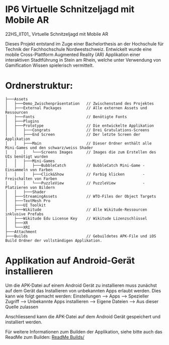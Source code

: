 # IP6 Virtuelle Schnitzeljagd mit Mobile AR

22HS_IIT01_ Virtuelle Schnitzeljagd mit Mobile AR

Dieses Projekt entstand im Zuge einer Bachelorthesis an der Hochschule für Technik der Fachhochschule Nordwestschweiz. Entwickelt wurde eine mobile Cross-Plattform Augmented Reality (AR) Applikation einer interaktiven Stadtführung in Stein am Rhein, welche unter Verwendung von Gamification Wissen spielerisch vermittelt. 

# Ordnerstruktur:
```
├───Assets
│   ├───Demo_Zwischenpräsentation   // Zwischenstand des Projektes
│   ├───External Packages           // Alle externen Assets und Ressourcen 
│   ├───Fonts                       // Benötigte Fonts
│   ├───Plugins
│   ├───Prototype                   // Die entwickelte Applikation
│   │   ├───Congrats                // Drei Gratulations-Screens
│   │   ├───End Screen              // Der letzte Screen der Applikation
│   │   ├───Main                    // Dieser Ordner enthält alle Mini-Games und den schwarz/weiss Shader
│   │   │   └───Screens Images      // Images die zum Erstellen des UIs benötigt wurden
│   │   ├───Mini-Games
│   │   │   ├───BubbleCatch         // BubbleCatch Mini-Game - Einsammeln von Farben
│   │   │   ├───Click&Show          // Farbig klicken        - Freischalten von Farben 
│   │   │   └───PuzzleView          // PuzzleView            - Platzieren von Bildern
│   │   ├───Shader
│   ├───StreamingAssets             // WTO-Files der Object Targets
│   ├───TextMesh Pro
│   ├───UI Toolkit
│   ├───Wikitude                    // Alle Wikitude-Ressourcen inklusive Prefabs
│   ├───Wikitude Edu License Key    // Wikitude Lizenzschlüssel
│   ├───XR
│   └───XRI
├───Attachment
├───Builds                          // Gebuildetes APK-File und iOS Build Ordner der vollständigen Applikation.                           

```

# Applikation auf Android-Gerät installieren
Um die APK-Datei auf einem Android Gerät zu installieren muss zunächst auf dem Gerät das Installieren von unbekannten Apps erlaubt werden. Dies kann wie folgt gemacht werden:
Einstellungen --> Apps --> Spezieller Zugriff --> Unbekannte Apps installieren --> Eigene Dateien --> Aus dieser Quelle zulassen

Anschliessend kann die APK-Datei auf dem Android Gerät gespeichert und installiert werden.

Für weitere Informationen zum Builden der Applikation, siehe bitte auch das ReadMe zum Builden: [ReadMe Builds/](https://gitlab.fhnw.ch/iit-projektschiene/hs22/ip6-virtuelle-schnitzeljagd-mit-mobile-ar/-/tree/main/Builds) 